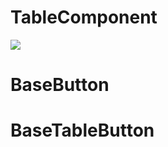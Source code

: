 # TableComponent
![](https://i.insider.com/5df126b679d7570ad2044f3e?width=1100&format=jpeg&auto=webp?raw=true)

# BaseButton

# BaseTableButton
